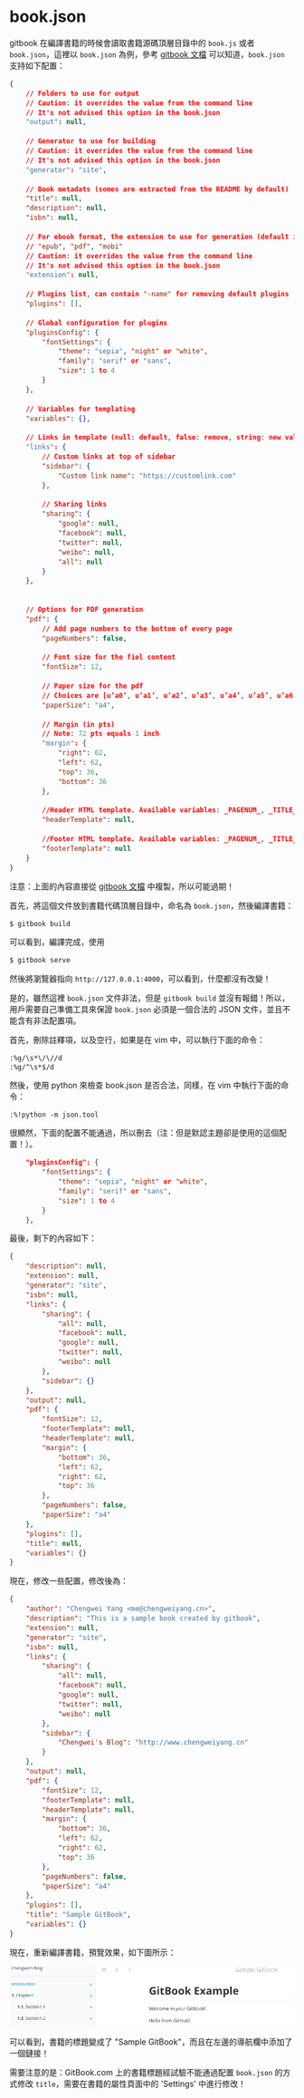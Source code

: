 # book.json

gitbook 在編譯書籍的時候會讀取書籍源碼頂層目錄中的 `book.js` 或者 `book.json`，這裡以 `book.json` 為例，參考 [gitbook 文檔](https://github.com/GitbookIO/gitbook) 可以知道，`book.json` 支持如下配置：

```json
{
    // Folders to use for output
    // Caution: it overrides the value from the command line
    // It's not advised this option in the book.json
    "output": null,

    // Generator to use for building
    // Caution: it overrides the value from the command line
    // It's not advised this option in the book.json
    "generator": "site",

    // Book metadats (somes are extracted from the README by default)
    "title": null,
    "description": null,
    "isbn": null,

    // For ebook format, the extension to use for generation (default is detected from output extension)
    // "epub", "pdf", "mobi"
    // Caution: it overrides the value from the command line
    // It's not advised this option in the book.json
    "extension": null,

    // Plugins list, can contain "-name" for removing default plugins
    "plugins": [],

    // Global configuration for plugins
    "pluginsConfig": {
        "fontSettings": {
            "theme": "sepia", "night" or "white",
            "family": "serif" or "sans",
            "size": 1 to 4
        }
    },

    // Variables for templating
    "variables": {},

    // Links in template (null: default, false: remove, string: new value)
    "links": {
        // Custom links at top of sidebar
        "sidebar": {
            "Custom link name": "https://customlink.com"
        },

        // Sharing links
        "sharing": {
            "google": null,
            "facebook": null,
            "twitter": null,
            "weibo": null,
            "all": null
        }
    },


    // Options for PDF generation
    "pdf": {
        // Add page numbers to the bottom of every page
        "pageNumbers": false,

        // Font size for the fiel content
        "fontSize": 12,

        // Paper size for the pdf
        // Choices are [u’a0’, u’a1’, u’a2’, u’a3’, u’a4’, u’a5’, u’a6’, u’b0’, u’b1’, u’b2’, u’b3’, u’b4’, u’b5’, u’b6’, u’legal’, u’letter’]
        "paperSize": "a4",

        // Margin (in pts)
        // Note: 72 pts equals 1 inch
        "margin": {
            "right": 62,
            "left": 62,
            "top": 36,
            "bottom": 36
        },

        //Header HTML template. Available variables: _PAGENUM_, _TITLE_, _AUTHOR_ and _SECTION_.
        "headerTemplate": null,

        //Footer HTML template. Available variables: _PAGENUM_, _TITLE_, _AUTHOR_ and _SECTION_.
        "footerTemplate": null
    }
}
```

注意：上面的內容直接從 [gitbook 文檔](https://github.com/GitbookIO/gitbook) 中複製，所以可能過期！

首先，將這個文件放到書籍代碼頂層目錄中，命名為 `book.json`，然後編譯書籍：

```bash
$ gitbook build
```

可以看到，編譯完成，使用

```bash
$ gitbook serve
```

然後將瀏覽器指向 `http://127.0.0.1:4000`，可以看到，什麼都沒有改變！

是的，雖然這裡 `book.json` 文件非法，但是 `gitbook build` 並沒有報錯！所以，用戶需要自己準備工具來保證 `book.json` 必須是一個合法的 JSON 文件，並且不能含有非法配置項。

首先，刪除註釋項，以及空行，如果是在 vim 中，可以執行下面的命令：

```vim
:%g/\s*\/\//d
:%g/^\s*$/d
```

然後，使用 python 來檢查 book.json 是否合法，同樣，在 vim 中執行下面的命令：

```vim
:%!python -m json.tool
```

很顯然，下面的配置不能通過，所以刪去（注：但是默認主題卻是使用的這個配置！）。

```json
    "pluginsConfig": {
        "fontSettings": {
            "theme": "sepia", "night" or "white",
            "family": "serif" or "sans",
            "size": 1 to 4
        }
    },
```

最後，剩下的內容如下：

```json
{
    "description": null,
    "extension": null,
    "generator": "site",
    "isbn": null,
    "links": {
        "sharing": {
            "all": null,
            "facebook": null,
            "google": null,
            "twitter": null,
            "weibo": null
        },
        "sidebar": {}
    },
    "output": null,
    "pdf": {
        "fontSize": 12,
        "footerTemplate": null,
        "headerTemplate": null,
        "margin": {
            "bottom": 36,
            "left": 62,
            "right": 62,
            "top": 36
        },
        "pageNumbers": false,
        "paperSize": "a4"
    },
    "plugins": [],
    "title": null,
    "variables": {}
}
```

現在，修改一些配置，修改後為：

```json
{
    "author": "Chengwei Yang <me@chengweiyang.cn>",
    "description": "This is a sample book created by gitbook",
    "extension": null,
    "generator": "site",
    "isbn": null,
    "links": {
        "sharing": {
            "all": null,
            "facebook": null,
            "google": null,
            "twitter": null,
            "weibo": null
        },
        "sidebar": {
            "Chengwei's Blog": "http://www.chengweiyang.cn"
        }
    },
    "output": null,
    "pdf": {
        "fontSize": 12,
        "footerTemplate": null,
        "headerTemplate": null,
        "margin": {
            "bottom": 36,
            "left": 62,
            "right": 62,
            "top": 36
        },
        "pageNumbers": false,
        "paperSize": "a4"
    },
    "plugins": [],
    "title": "Sample GitBook",
    "variables": {}
}
```

現在，重新編譯書籍，預覽效果，如下圖所示：

![configure book.json](../assets/customize/book-json.png)

可以看到，書籍的標題變成了 "Sample GitBook"，而且在左邊的導航欄中添加了一個鏈接！

需要注意的是：GitBook.com 上的書籍標題經試驗不能通過配置 `book.json` 的方式修改 `title`，需要在書籍的屬性頁面中的 'Settings' 中進行修改！
